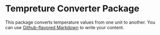 # Tempreture Converter Package

This package converts temperature values from one unit to another.
You can use
[Github-flavored Markdown](https://guides.github.com/features/mastering-markdown/)
to write your content.
